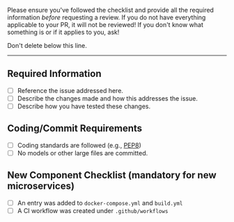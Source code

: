 Please ensure you've followed the checklist and provide all the required information *before* requesting a review.
If you do not have everything applicable to your PR, it will not be reviewed!
If you don't know what something is or if it applies to you, ask!

Don't delete below this line.

---

## Required Information

- [ ] Reference the issue addressed here.
- [ ] Describe the changes made and how this addresses the issue.
- [ ] Describe how you have tested these changes.

## Coding/Commit Requirements

* [ ] Coding standards are followed (e.g., [PEP8](https://pep8.org/))
* [ ] No models or other large files are committed.

## New Component Checklist (**mandatory** for new microservices)

* [ ] An entry was added to `docker-compose.yml` and `build.yml`
* [ ] A CI workflow was created under `.github/workflows`
